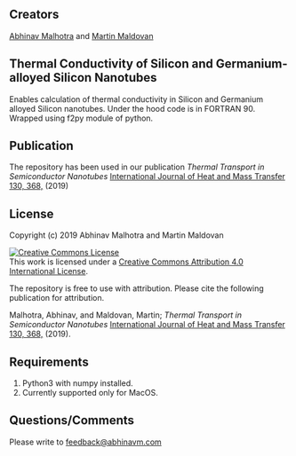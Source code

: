 ## Creators
[Abhinav Malhotra](https://abhinavm.com) and [Martin Maldovan](http://maldovan.gatech.edu)

## Thermal Conductivity of Silicon and Germanium-alloyed Silicon Nanotubes
Enables calculation of thermal conductivity in Silicon and Germanium alloyed Silicon nanotubes. Under the hood code is in FORTRAN 90. Wrapped using f2py module of python.

## Publication
The repository has been used in our publication *Thermal Transport in Semiconductor Nanotubes* [International Journal of Heat and Mass Transfer 130, 368,](https://doi.org/10.1016/j.ijheatmasstransfer.2018.10.068) (2019)

## License
Copyright (c) 2019 Abhinav Malhotra and Martin Maldovan

<a rel="license" href="http://creativecommons.org/licenses/by/4.0/"><img alt="Creative Commons License" style="border-width:0" src="https://i.creativecommons.org/l/by/4.0/88x31.png" /></a><br />This work is licensed under a <a rel="license" href="http://creativecommons.org/licenses/by/4.0/">Creative Commons Attribution 4.0 International License</a>.

The repository is free to use with attribution. Please cite the following publication for attribution.

Malhotra, Abhinav, and Maldovan, Martin; *Thermal Transport in Semiconductor Nanotubes* [International Journal of Heat and Mass Transfer 130, 368,](https://doi.org/10.1016/j.ijheatmasstransfer.2018.10.068) (2019).

## Requirements
1. Python3 with numpy installed. 
2. Currently supported only for MacOS.

## Questions/Comments
Please write to feedback@abhinavm.com
